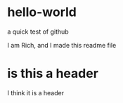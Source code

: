 # hello-world
a quick test of github

I am Rich, and I made this readme file

# is this a header
I think it is a header
